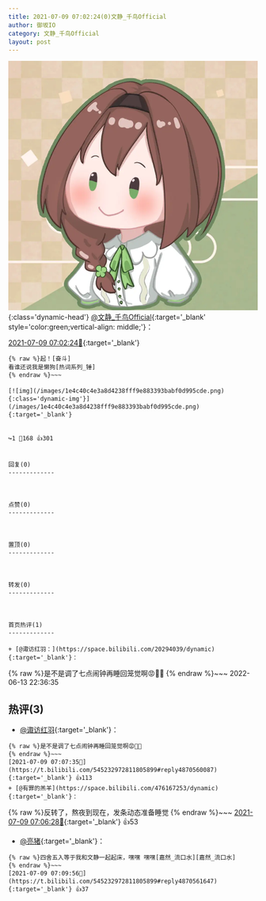 ```yaml
---
title: 2021-07-09 07:02:24(0)文静_千鸟Official
author: 御坂IO
category: 文静_千鸟Official
layout: post
---
```


![img](/images/ac7482ed1b9a7f203dc68c0c4a77c488a27b108a.jpg){:class='dynamic-head'}
[@文静_千鸟Official](https://space.bilibili.com/667526012/dynamic){:target='_blank' style='color:green;vertical-align: middle;'}：

[2021-07-09 07:02:24🔗](https://t.bilibili.com/545232972811805899){:target='_blank'}

~~~
{% raw %}起！[奋斗]
看谁还说我是懒狗[热词系列_锤]
{% endraw %}~~~

[![img](/images/1e4c40c4e3a8d4238fff9e883393babf0d995cde.png){:class='dynamic-img'}](/images/1e4c40c4e3a8d4238fff9e883393babf0d995cde.png){:target='_blank'}


↪️1 💬168 👍301


回复(0)
-------------



点赞(0)
-------------



置顶(0)
-------------



转发(0)
-------------



首页热评(1)
-------------

+ [@诹访红羽：](https://space.bilibili.com/20294039/dynamic){:target='_blank'}：
~~~
{% raw %}是不是调了七点闹钟再睡回笼觉啊😡👊🏻
{% endraw %}~~~
2022-06-13 22:36:35


热评(3)
-------------

+ [@诹访红羽](https://space.bilibili.com/20294039/dynamic){:target='_blank'}：
~~~
{% raw %}是不是调了七点闹钟再睡回笼觉啊😡👊🏻
{% endraw %}~~~
[2021-07-09 07:07:35🔗](https://t.bilibili.com/545232972811805899#reply4870560087){:target='_blank'} 👍113
+ [@有罪的羔羊](https://space.bilibili.com/476167253/dynamic){:target='_blank'}：
~~~
{% raw %}反转了，熬夜到现在，发条动态准备睡觉
{% endraw %}~~~
[2021-07-09 07:06:28🔗](https://t.bilibili.com/545232972811805899#reply4870552840){:target='_blank'} 👍53
+ [@亮猪](https://space.bilibili.com/758140/dynamic){:target='_blank'}：
~~~
{% raw %}四舍五入等于我和文静一起起床，嘿嘿 嘿嘿[嘉然_流口水][嘉然_流口水]
{% endraw %}~~~
[2021-07-09 07:09:56🔗](https://t.bilibili.com/545232972811805899#reply4870561647){:target='_blank'} 👍37


